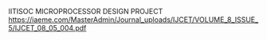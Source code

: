 IITISOC MICROPROCESSOR DESIGN PROJECT
https://iaeme.com/MasterAdmin/Journal_uploads/IJCET/VOLUME_8_ISSUE_5/IJCET_08_05_004.pdf

